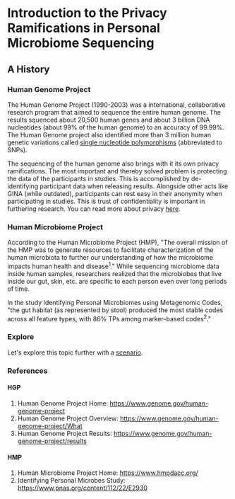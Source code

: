 # Introduction to the Privacy Ramifications in Personal Microbiome Sequencing

## A History
### Human Genome Project
The Human Genome Project (1990-2003) was a international, collaborative research program that aimed to sequence the entire human genome. The results squenced about 20,500 human genes and about 3 billion DNA nucleotides (about 99% of the human genome) to an accuracy of 99.99%. The Human Genome project also identified more than 3 million human genetic variations called [single nucleotide polymorphisms]() (abbreviated to SNPs). <br/>

The sequencing of the human genome also brings with it its own privacy ramifications. The most important and thereby solved problem is protecting the data of the participants in studies. This is accomplished by de-identifying participant data when releasing results. Alongside other acts like GINA (while outdated), participants can rest easy in their anonymity when participating in studies. This is trust of confidentiality is important in furthering research. You can read more about privacy [here](https://www.genome.gov/about-genomics/policy-issues/Privacy).

### Human Microbiome Project
According to the Human Microbiome Project (HMP), "The overall mission of the HMP was to generate resources to facilitate characterization of the human microbiota to further our understanding of how the microbiome impacts human health and disease<sup>1</sup>." While sequencing microbiome data inside human samples, researchers realized that the microbiobes that live inside our gut, skin, etc. are specific to each person even over long periods of time. 

In the study Identifying Personal Microbiomes using Metagenomic Codes, "the gut habitat (as represented by stool) produced the most stable codes across all feature types, with 86% TPs among marker-based codes<sup>2</sup>."
### Explore
Let's explore this topic further with a [scenario](https://ashuang2013.github.io/Bioinformatics-Final/Introduction).

### References
#### HGP
1. Human Genome Project Home:     https://www.genome.gov/human-genome-project <br/>
2. Human Genome Project Overview: https://www.genome.gov/human-genome-project/What <br/>
3. Human Genome Project Results:  https://www.genome.gov/human-genome-project/results <br/>

#### HMP
1. Human Microbiome Project Home: https://www.hmpdacc.org/ <br/>
2. Identifying Personal Microbes Study: https://www.pnas.org/content/112/22/E2930
